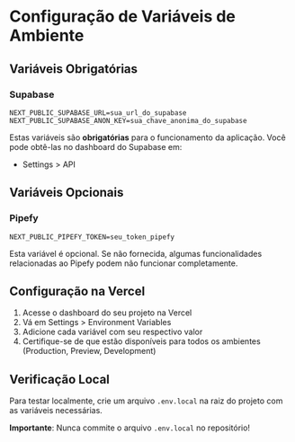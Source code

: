 # Configuração de Variáveis de Ambiente

## Variáveis Obrigatórias

### Supabase
```env
NEXT_PUBLIC_SUPABASE_URL=sua_url_do_supabase
NEXT_PUBLIC_SUPABASE_ANON_KEY=sua_chave_anonima_do_supabase
```

Estas variáveis são **obrigatórias** para o funcionamento da aplicação. Você pode obtê-las no dashboard do Supabase em:
- Settings > API

## Variáveis Opcionais

### Pipefy
```env
NEXT_PUBLIC_PIPEFY_TOKEN=seu_token_pipefy
```

Esta variável é opcional. Se não fornecida, algumas funcionalidades relacionadas ao Pipefy podem não funcionar completamente.

## Configuração na Vercel

1. Acesse o dashboard do seu projeto na Vercel
2. Vá em Settings > Environment Variables
3. Adicione cada variável com seu respectivo valor
4. Certifique-se de que estão disponíveis para todos os ambientes (Production, Preview, Development)

## Verificação Local

Para testar localmente, crie um arquivo `.env.local` na raiz do projeto com as variáveis necessárias.

**Importante**: Nunca commite o arquivo `.env.local` no repositório!